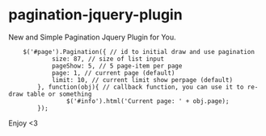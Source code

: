 # pagination-jquery-plugin
New and Simple Pagination Jquery Plugin for You.

```
	$('#page').Pagination({ // id to initial draw and use pagination
            size: 87, // size of list input
            pageShow: 5, // 5 page-item per page
            page: 1, // current page (default)
            limit: 10, // current limit show perpage (default)
    	}, function(obj){ // callback function, you can use it to re-draw table or something
            	$('#info').html('Current page: ' + obj.page);
    	});
```
Enjoy <3
